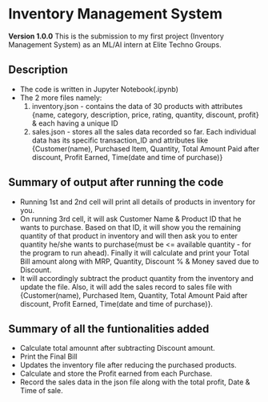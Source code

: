 # Inventory Management System
**Version 1.0.0**
This is the submission to my first project (Inventory Management System) as an ML/AI intern at Elite Techno Groups.

## Description
- The code is written in Jupyter Notebook(.ipynb)
- The 2 more files namely: 
    1) inventory.json - contains the data of 30 products with attributes {name, category, description, price, rating, quantity, discount, profit} & each having a unique ID
    2) sales.json - stores all the sales data recorded so far. Each individual data has its specific transaction_ID and attributes like {Customer(name), Purchased Item, Quantity, Total Amount Paid after discount, Profit Earned, Time(date and time of purchase)}

## Summary of output after running the code
- Running 1st and 2nd cell will print all details of products in inventory for you.
- On running 3rd cell, it will ask Customer Name & Product ID that he wants to purchase. Based on that ID, it will show you the remaining quantity of that product in inventory and will then ask you to enter quantity he/she wants to purchase(must be <= available quantity - for the program to run ahead). Finally it will calculate and print your Total Bill amount along with MRP, Quantity, Discount % & Money saved due to Discount.
- It will accordingly subtract the product quantity from the inventory and update the file. Also, it will add the sales record to sales file with {Customer(name), Purchased Item, Quantity, Total Amount Paid after discount, Profit Earned, Time(date and time of purchase)}.

## Summary of all the funtionalities added
- Calculate total amounnt after subtracting Discount amount.
- Print the Final Bill
- Updates the inventory file after reducing the purchased products.
- Calculate and store the Profit earned from each Purchase.
- Record the sales data in the json file along with the total profit, Date & Time of sale.
